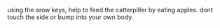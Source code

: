 
using the arow keys, help to feed the catterpiller by eating apples.
dont touch the side or bump into your own body.

